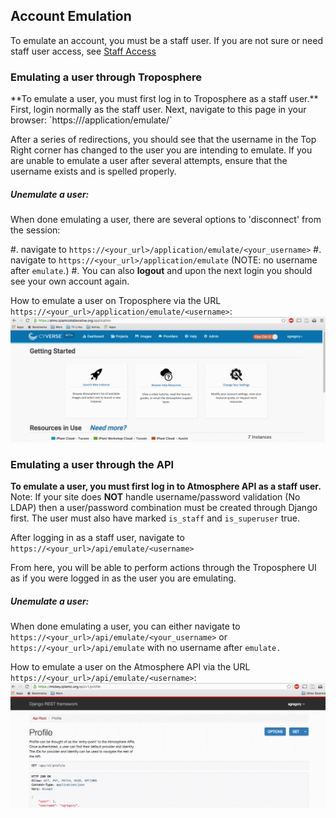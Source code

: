## Account Emulation

To emulate an account, you must be a staff user.
If you are not sure or need staff user access, see [Staff Access](#)

### Emulating a user through Troposphere

<a name="emulate">
**To emulate a user, you must first log in to Troposphere as a staff user.**
</a>
First, login normally as the staff user.
Next, navigate to this page in your browser: `https://<your_url>/application/emulate/<username>`

After a series of redirections, you should see that the username in the Top Right corner has changed to the user you are intending to emulate.
If you are unable to emulate a user after several attempts, ensure that the username exists and is spelled properly.

##### Unemulate a user:
When done emulating a user, there are several options to 'disconnect' from the session:

#. navigate to `https://<your_url>/application/emulate/<your_username>`
#. navigate to `https://<your_url>/application/emulate` (NOTE: no username after `emulate`.)
#. You can also **logout** and upon the next login you should see your own account again.

How to emulate a user on Troposphere via the URL `https://<your_url>/application/emulate/<username>`:  
![Troposphere Emulation](./media/staff_emulate_application.gif)


### Emulating a user through the API

**To emulate a user, you must first log in to Atmosphere API as a staff user.**
<a name="emulate-api"></a>
Note: If your site does **NOT** handle username/password validation (No LDAP) then a user/password combination must be created through Django first. The user must also have marked `is_staff` and `is_superuser` true.

After logging in as a staff user, navigate to `https://<your_url>/api/emulate/<username>`

From here, you will be able to perform actions through the Troposphere UI as if you were logged in as the user you are emulating.

##### Unemulate a user:
When done emulating a user, you can either navigate to `https://<your_url>/api/emulate/<your_username>` or `https://<your_url>/api/emulate` with no username after `emulate.`

How to emulate a user on the Atmosphere API via the URL `https://<your_url>/api/emulate/<username>`:  
![Atmosphere API Emulation](./media/staff_emulate_api.gif)
